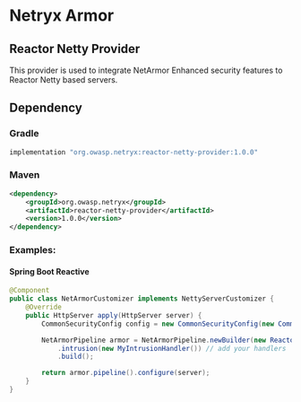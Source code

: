 # Netryx Armor
## Reactor Netty Provider
This provider is used to integrate NetArmor Enhanced security features to Reactor Netty based servers.

## Dependency
### Gradle
```groovy
implementation "org.owasp.netryx:reactor-netty-provider:1.0.0"
```
### Maven
```xml
<dependency>
    <groupId>org.owasp.netryx</groupId>
    <artifactId>reactor-netty-provider</artifactId>
    <version>1.0.0</version>
</dependency>
```

### Examples:
#### Spring Boot Reactive
```java
@Component
public class NetArmorCustomizer implements NettyServerCustomizer {
    @Override
    public HttpServer apply(HttpServer server) {
        CommonSecurityConfig config = new CommonSecurityConfig(new CommonConfig());

        NetArmorPipeline armor = NetArmorPipeline.newBuilder(new ReactorNettyProvider(config))
            .intrusion(new MyIntrusionHandler()) // add your handlers
            .build();

        return armor.pipeline().configure(server);
    }
}
```